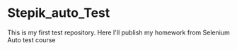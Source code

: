 # Stepik_auto_Test
This is my first test repository. Here I'll publish my homework from Selenium Auto test course
